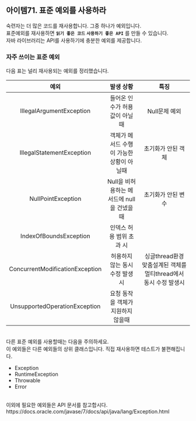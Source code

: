## 아이템71. 표준 예외를 사용하라
숙련자는 더 많은 코드를 재사용합니다. 그중 하나가 예외입니다. <br> 
표준예외를 재사용하면 <code>**읽기 좋은 코드**</code>  <code>**사용하기 좋은 API**</code> 를 만들 수 있습니다.<br>
자바 라이브러리는 API를 사용하기에 충분한 예외를 제공합니다.

### 자주 쓰이는 표준 예외
다음 표는 널리 재사용되는 예외를 정리했습니다.

|예외|발생 상황|특징|
|:---:|:---:|:---:|
|IllegalArgumentException|들어온 인수가 허용값이 아닐때|Null문제 예외|
|IllegalStatementException|객체가 메서드 수행이 가능한 상황이 아닐때|초기화가 안된 객체|
|NullPointException|Null을 비허용하는 메서드에 null을 건넸을때|초기화가 안된 변수|
|IndexOfBoundsException|인덱스 허용 범위 초과 시||
|ConcurrentModificationException|허용하지 않는 동시 수정 발생 시|싱글thread환경 맞춤설계된 객체를 멀티thread에서 동시 수정 발생시|
|UnsupportedOperationException|요청 동작을 객체가 지원하지 않을때||

<br>
다른 표준 예외를 사용할때는 다음을 주의하세요. <br>
이 예외들은 다른 예외들의 상위 클래스입니다. 직접 재사용하면 테스트가 불편해집니다.

- Exception
- RuntimeException
- Throwable
- Error

<br>
이외에 필요한 예외들은 API 문서를 참고합시다.
https://docs.oracle.com/javase/7/docs/api/java/lang/Exception.html

